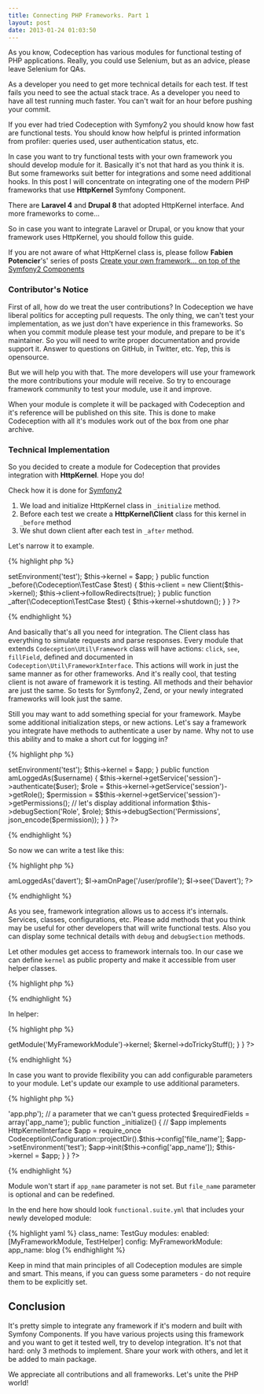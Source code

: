 ```yaml
---
title: Connecting PHP Frameworks. Part 1
layout: post
date: 2013-01-24 01:03:50
---
```


As you know, Codeception has various modules for functional testing of PHP applications. Really, you could use Selenium, but as an advice, please leave Selenium for QAs. 

As a developer you need to get more technical details for each test. If test fails you need to see the actual stack trace. As a developer you need to have all test running much faster. You can't wait for an hour before pushing your commit.

If you ever had tried Codeception with Symfony2 you should know how fast are functional tests. You should know how helpful is printed information from profiler: queries used, user authentication status, etc.

In case you want to try functional tests with your own framework you should develop module for it. Basically it's not that hard as you think it is. But some frameworks suit better for integrations and some need additional hooks. In this post I will concentrate on integrating one of the modern PHP frameworks that use **HttpKernel** Symfony Component. 

There are **Laravel 4** and **Drupal 8** that adopted HttpKernel interface. And more frameworks to come...

So in case you want to integrate Laravel or Drupal, or you know that your framework uses HttpKernel, you should follow this guide.

If you are not aware of what HttpKernel class is, please follow **Fabien Potencier**'s' series of posts [Create your own framework... on top of the Symfony2 Components](https://fabien.potencier.org/article/50/create-your-own-framework-on-top-of-the-symfony2-components-part-1)

### Contributor's Notice

First of all, how do we treat the user contributions? In Codeception we have liberal politics for accepting pull requests. The only thing, we can't test your implementation, as we just don't have experience in this frameworks. So when you commit module please test your module, and prepare to be it's maintainer. So you will need to write proper documentation and provide support it. Answer to questions on GitHub, in Twitter, etc. Yep, this is opensource.

But we will help you with that. The more developers will use your framework the more contributions your module will receive. So try to encourage framework community to test your module, use it and improve.

When your module is complete it will be packaged with Codeception and it's reference will be published on this site. This is done to make Codeception with all it's modules work out of the box from one phar archive. 

### Technical Implementation

So you decided to create a module for Codeception that provides integration with **HttpKernel**. Hope you do! 

Check how it is done for [Symfony2](https://github.com/Codeception/Codeception/blob/master/src/Codeception/Module/Symfony2.php)

1. We load and initialize HttpKernel class in `_initialize` method.
2. Before each test we create a **HttpKernel\Client** class for this kernel in `_before` method
3. We shut down client after each test in `_after` method.

Let's narrow it to example. 

{% highlight php %}
<?php
namespace Codeception\Module;
use Symfony\Component\HttpKernel\Client;

class MyFrameworkModule extends \Codeception\Util\Framework {

	public function _initialize()
	{
		// $app implements HttpKernelInterface
		$app = require_once \Codeception\Configuration::projectDir().'/app.php';
		$app->setEnvironment('test');
		$this->kernel = $app;
	}

	public function _before(\Codeception\TestCase $test)
	{
        $this->client = new Client($this->kernel);
        $this->client->followRedirects(true);
	}

	public function _after(\Codeception\TestCase $test)
	{
        $this->kernel->shutdown();		
	}
}
?>
{% endhighlight %}

And basically that's all you need for integration. The Client class has everything to simulate requests and parse responses. Every module that extends `Codeception\Util\Framework` class will have actions: `click`, `see`, `fillField`, defined and documented in `Codeception\Util\FrameworkInterface`. This actions will work in just the same manner as for other frameworks. And it's really cool, that testing client is not aware of framework it is testing. All methods and their behavior are just the same. So tests for Symfony2, Zend, or your newly integrated frameworks will look just the same.

Still you may want to add something special for your framework. Maybe some additional initialization steps, or new actions. Let's say a framework you integrate have methods to authenticate a user by name. Why not to use this ability and to make a short cut for logging in?

{% highlight php %}
<?php
namespace Codeception\Module;
use Symfony\Component\EventDispatcher\EventDispatcher;
use Symfony\Component\HttpKernel\Client;

class MyFrameworkModule extends \Codeception\Util\Framework {

	public function _initialize()
	{
		// $app implements HttpKernelInterface
		$app = require_once Codeception\Configuration::projectDir().'/app.php';
		$app->setEnvironment('test');
		$this->kernel = $app;
	}

	public function amLoggedAs($username)
	{
		$this->kernel->getService('session')->authenticate($user);

		$role = $this->kernel->getService('session')->getRole();
		$permission = $$this->kernel->getService('session')->getPermissions();

		// let's display additional information
		$this->debugSection('Role', $role);
		$this->debugSection('Permissions', json_encode($permission));
	}
}
?>
{% endhighlight %}

So now we can write a test like this:

{% highlight php %}
<?php
$I = new TestGuy($scenario);
$I->amLoggedAs('davert');
$I->amOnPage('/user/profile');
$I->see('Davert');
?>
{% endhighlight %}

As you see, framework integration allows us to access it's internals. Services, classes, configurations, etc. Please add methods that you think may be useful for other developers that will write functional tests.
Also you can display some technical details with `debug` and `debugSection` methods.

Let other modules get access to framework internals too. In our case we can define `kernel` as public property and make it accessible from user helper classes.

{% highlight php %}
<?php
class MyFrameworkModule extends \Codeception\Util\Framework {
	public $kernel;
}	
?>
{% endhighlight %}

In helper:

{% highlight php %}
<?php 
class TestHelper extends Codeception\Module {

	public function doSomeTrickyStuff()
	{
		$kernel = $this->getModule('MyFrameworkModule')->kernel;
		$kernel->doTrickyStuff();
	}
}
?>
{% endhighlight %}

In case you want to provide flexibility you can add configurable parameters to your module.
Let's update our example to use additional parameters.

{% highlight php %}
<?php
class MyFrameworkModule extends \Codeception\Util\Framework {
	
	// paramter with default var
	protected $config = array('file_name' => 'app.php');

	// a parameter that we can't guess	
	protected $requiredFields = array('app_name');

	public function _initialize()
	{
		// $app implements HttpKernelInterface
		$app = require_once Codeception\Configuration::projectDir().$this->config['file_name'];
		$app->setEnvironment('test');
		$app->init($this->config['app_name']);
		$this->kernel = $app;
	}
}	
?>
{% endhighlight %}

Module won't start if `app_name` parameter is not set. But `file_name` parameter is optional and can be redefined. 

In the end here how should look `functional.suite.yml` that includes your newly developed module:

{% highlight yaml %}
class_name: TestGuy
modules:
	enabled: [MyFrameworkModule, TestHelper]
	config:
		MyFrameworkModule:
			app_name: blog
{% endhighlight %}

Keep in mind that main principles of all Codeception modules are simple and smart. 
This means, if you can guess some parameters - do not require them to be explicitly set. 

## Conclusion

It's pretty simple to integrate any framework if it's modern and built with Symfony Components. 
If you have various projects using this framework and you want to get it tested well, try to develop integration. It's not that hard: only 3 methods to implement. Share your work with others, and let it be added to main package.

We appreciate all contributions and all frameworks. Let's unite the PHP world!